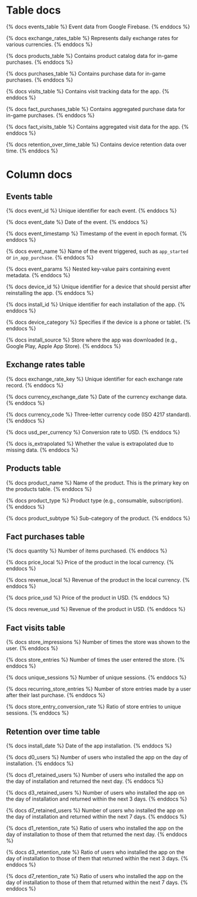 # Table docs

{% docs events_table %}
Event data from Google Firebase.
{% enddocs %}

{% docs exchange_rates_table %}
Represents daily exchange rates for various currencies.
{% enddocs %}

{% docs products_table %}
Contains product catalog data for in-game purchases.
{% enddocs %}

{% docs purchases_table %}
Contains purchase data for in-game purchases.
{% enddocs %}

{% docs visits_table %}
Contains visit tracking data for the app.
{% enddocs %}

{% docs fact_purchases_table %}
Contains aggregated purchase data for in-game purchases.
{% enddocs %}

{% docs fact_visits_table %}
Contains aggregated visit data for the app.
{% enddocs %}

{% docs retention_over_time_table %}
Contains device retention data over time.
{% enddocs %}

# Column docs

## Events table

{% docs event_id %}
Unique identifier for each event.
{% enddocs %}

{% docs event_date %}
Date of the event.
{% enddocs %}

{% docs event_timestamp %}
Timestamp of the event in epoch format.
{% enddocs %}

{% docs event_name %}
Name of the event triggered, such as `app_started` or `in_app_purchase`.
{% enddocs %}

{% docs event_params %}
Nested key-value pairs containing event metadata.
{% enddocs %}

{% docs device_id %}
Unique identifier for a device that should persist after reinstalling the app.
{% enddocs %}

{% docs install_id %}
Unique identifier for each installation of the app.
{% enddocs %}

{% docs device_category %}
Specifies if the device is a phone or tablet.
{% enddocs %}

{% docs install_source %}
Store where the app was downloaded (e.g., Google Play, Apple App Store).
{% enddocs %}

## Exchange rates table

{% docs exchange_rate_key %}
Unique identifier for each exchange rate record.
{% enddocs %}

{% docs currency_exchange_date %}
Date of the currency exchange data.
{% enddocs %}

{% docs currency_code %}
Three-letter currency code (ISO 4217 standard).
{% enddocs %}

{% docs usd_per_currency %}
Conversion rate to USD.
{% enddocs %}

{% docs is_extrapolated %}
Whether the value is extrapolated due to missing data.
{% enddocs %}

## Products table

{% docs product_name %}
Name of the product. This is the primary key on the products table.
{% enddocs %}

{% docs product_type %}
Product type (e.g., consumable, subscription).
{% enddocs %}

{% docs product_subtype %}
Sub-category of the product.
{% enddocs %}

## Fact purchases table

{% docs quantity %}
Number of items purchased.
{% enddocs %}

{% docs price_local %}
Price of the product in the local currency.
{% enddocs %}

{% docs revenue_local %}
Revenue of the product in the local currency.
{% enddocs %}

{% docs price_usd %}
Price of the product in USD.
{% enddocs %}

{% docs revenue_usd %}
Revenue of the product in USD.
{% enddocs %}

## Fact visits table

{% docs store_impressions %}
Number of times the store was shown to the user.
{% enddocs %}

{% docs store_entries %}
Number of times the user entered the store.
{% enddocs %}

{% docs unique_sessions %}
Number of unique sessions.
{% enddocs %}

{% docs recurring_store_entries %}
Number of store entries made by a user after their last purchase.
{% enddocs %}

{% docs store_entry_conversion_rate %}
Ratio of store entries to unique sessions.
{% enddocs %}

## Retention over time table

{% docs install_date %}
Date of the app installation.
{% enddocs %}

{% docs d0_users %}
Number of users who installed the app on the day of installation.
{% enddocs %}

{% docs d1_retained_users %}
Number of users who installed the app on the day of installation and returned the next day.
{% enddocs %}

{% docs d3_retained_users %}
Number of users who installed the app on the day of installation and returned within the next 3 days.
{% enddocs %}

{% docs d7_retained_users %}
Number of users who installed the app on the day of installation and returned within the next 7 days.
{% enddocs %}

{% docs d1_retention_rate %}
Ratio of users who installed the app on the day of installation to those of them that returned the next day.
{% enddocs %}

{% docs d3_retention_rate %}
Ratio of users who installed the app on the day of installation to those of them that returned within the next 3 days.
{% enddocs %}

{% docs d7_retention_rate %}
Ratio of users who installed the app on the day of installation to those of them that returned within the next 7 days.
{% enddocs %}
